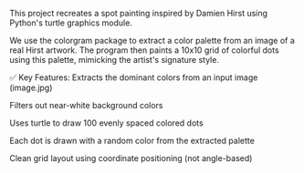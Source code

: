This project recreates a spot painting inspired by Damien Hirst using Python's turtle graphics module.

We use the colorgram package to extract a color palette from an image of a real Hirst artwork. The program then paints a 10x10 grid of colorful dots using this palette, mimicking the artist's signature style.

✅ Key Features:
Extracts the dominant colors from an input image (image.jpg)

Filters out near-white background colors

Uses turtle to draw 100 evenly spaced colored dots

Each dot is drawn with a random color from the extracted palette

Clean grid layout using coordinate positioning (not angle-based)
